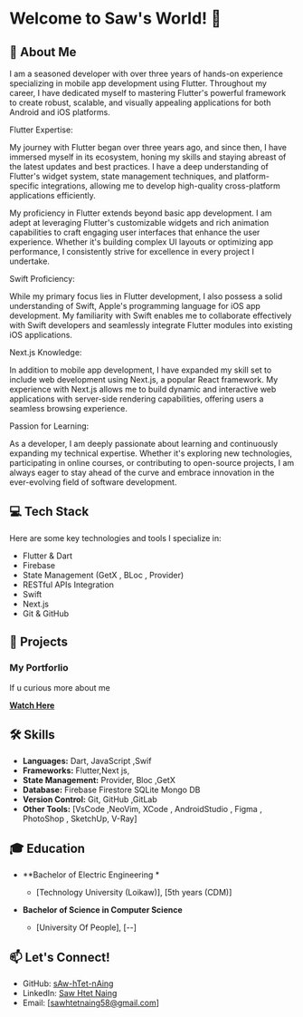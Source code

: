 # Welcome to Saw's World! 👋

## 🚀 About Me

I am a seasoned developer with over three years of hands-on experience specializing in mobile app development using Flutter. Throughout my career, I have dedicated myself to mastering Flutter's powerful framework to create robust, scalable, and visually appealing applications for both Android and iOS platforms.

Flutter Expertise:

My journey with Flutter began over three years ago, and since then, I have immersed myself in its ecosystem, honing my skills and staying abreast of the latest updates and best practices. I have a deep understanding of Flutter's widget system, state management techniques, and platform-specific integrations, allowing me to develop high-quality cross-platform applications efficiently.

My proficiency in Flutter extends beyond basic app development. I am adept at leveraging Flutter's customizable widgets and rich animation capabilities to craft engaging user interfaces that enhance the user experience. Whether it's building complex UI layouts or optimizing app performance, I consistently strive for excellence in every project I undertake.

Swift Proficiency:

While my primary focus lies in Flutter development, I also possess a solid understanding of Swift, Apple's programming language for iOS app development. My familiarity with Swift enables me to collaborate effectively with Swift developers and seamlessly integrate Flutter modules into existing iOS applications.

Next.js Knowledge:

In addition to mobile app development, I have expanded my skill set to include web development using Next.js, a popular React framework. My experience with Next.js allows me to build dynamic and interactive web applications with server-side rendering capabilities, offering users a seamless browsing experience.

Passion for Learning:

As a developer, I am deeply passionate about learning and continuously expanding my technical expertise. Whether it's exploring new technologies, participating in online courses, or contributing to open-source projects, I am always eager to stay ahead of the curve and embrace innovation in the ever-evolving field of software development.



## 💻 Tech Stack

Here are some key technologies and tools I specialize in:

- Flutter & Dart
- Firebase
- State Management (GetX , BLoc , Provider)
- RESTful APIs Integration
- Swift
- Next.js
- Git & GitHub

## 🌟 Projects

### My Portforlio

If u curious more about me


**[Watch Here](https://saw-htet-naing.github.io/my_portforlio/)** 




## 🛠️ Skills

- **Languages:** Dart, JavaScript ,Swif
- **Frameworks:** Flutter,Next js,
- **State Management:** Provider, Bloc ,GetX
- **Database:** Firebase Firestore SQLite Mongo DB
- **Version Control:** Git, GitHub ,GitLab
- **Other Tools:** [VsCode ,NeoVim, XCode , AndroidStudio , Figma , PhotoShop , SketchUp, V-Ray]

## 🎓 Education

- **Bachelor of Electric Engineering *
  - [Technology University (Loikaw)], [5th years (CDM)]

- **Bachelor of Science in Computer Science**
  - [University Of People], [--]

## 📫 Let's Connect!

- GitHub: [sAw-hTet-nAing](https://github.com/sAw-hTet-nAing)
- LinkedIn: [Saw Htet Naing](https://www.linkedin.com/in/saw-htet-naing-820088222/)
- Email: [sawhtetnaing58@gmail.com]



